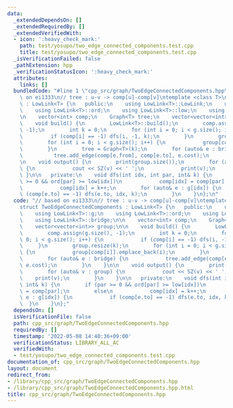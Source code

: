 ```yaml
---
data:
  _extendedDependsOn: []
  _extendedRequiredBy: []
  _extendedVerifiedWith:
  - icon: ':heavy_check_mark:'
    path: test/yosupo/two_edge_connected_components.test.cpp
    title: test/yosupo/two_edge_connected_components.test.cpp
  _isVerificationFailed: false
  _pathExtension: hpp
  _verificationStatusIcon: ':heavy_check_mark:'
  attributes:
    links: []
  bundledCode: "#line 1 \"cpp_src/graph/TwoEdgeConnectedComponents.hpp\"\n// based\
    \ on ei1333\n// tree : u-v -> comp[u]-comp[v]\ntemplate <class T>\nstruct TwoEdgeConnectedComponents\
    \ : LowLink<T> {\n   public:\n    using LowLink<T>::LowLink;\n    using LowLink<T>::g;\n\
    \    using LowLink<T>::ord;\n    using LowLink<T>::low;\n    using LowLink<T>::bridge;\n\
    \n    vector<int> comp;\n    Graph<T> tree;\n    vector<vector<int>> group;\n\n\
    \    void build() {\n        LowLink<T>::build();\n        comp.assign(g.size(),\
    \ -1);\n        int k = 0;\n        for (int i = 0; i < g.size(); i++) {\n   \
    \         if (comp[i] == -1) dfs(i, -1, k);\n        }\n        group.resize(k);\n\
    \        for (int i = 0; i < g.size(); i++) {\n            group[comp[i]].emplace_back(i);\n\
    \        }\n        tree = Graph<T>(k);\n        for (auto& e : bridge) {\n  \
    \          tree.add_edge(comp[e.from], comp[e.to], e.cost);\n        }\n    }\n\
    \n    void output() {\n        print(group.size());\n        for (auto& v : group)\
    \ {\n            cout << SZ(v) << ' ';\n            print(v);\n        }\n   \
    \ }\n\n   private:\n    void dfs(int idx, int par, int& k) {\n        if (par\
    \ >= 0 && ord[par] >= low[idx])\n            comp[idx] = comp[par];\n        else\n\
    \            comp[idx] = k++;\n        for (auto& e : g[idx]) {\n            if\
    \ (comp[e.to] == -1) dfs(e.to, idx, k);\n        }\n    }\n};\n"
  code: "// based on ei1333\n// tree : u-v -> comp[u]-comp[v]\ntemplate <class T>\n\
    struct TwoEdgeConnectedComponents : LowLink<T> {\n   public:\n    using LowLink<T>::LowLink;\n\
    \    using LowLink<T>::g;\n    using LowLink<T>::ord;\n    using LowLink<T>::low;\n\
    \    using LowLink<T>::bridge;\n\n    vector<int> comp;\n    Graph<T> tree;\n\
    \    vector<vector<int>> group;\n\n    void build() {\n        LowLink<T>::build();\n\
    \        comp.assign(g.size(), -1);\n        int k = 0;\n        for (int i =\
    \ 0; i < g.size(); i++) {\n            if (comp[i] == -1) dfs(i, -1, k);\n   \
    \     }\n        group.resize(k);\n        for (int i = 0; i < g.size(); i++)\
    \ {\n            group[comp[i]].emplace_back(i);\n        }\n        tree = Graph<T>(k);\n\
    \        for (auto& e : bridge) {\n            tree.add_edge(comp[e.from], comp[e.to],\
    \ e.cost);\n        }\n    }\n\n    void output() {\n        print(group.size());\n\
    \        for (auto& v : group) {\n            cout << SZ(v) << ' ';\n        \
    \    print(v);\n        }\n    }\n\n   private:\n    void dfs(int idx, int par,\
    \ int& k) {\n        if (par >= 0 && ord[par] >= low[idx])\n            comp[idx]\
    \ = comp[par];\n        else\n            comp[idx] = k++;\n        for (auto&\
    \ e : g[idx]) {\n            if (comp[e.to] == -1) dfs(e.to, idx, k);\n      \
    \  }\n    }\n};"
  dependsOn: []
  isVerificationFile: false
  path: cpp_src/graph/TwoEdgeConnectedComponents.hpp
  requiredBy: []
  timestamp: '2022-05-08 14:40:36+09:00'
  verificationStatus: LIBRARY_ALL_AC
  verifiedWith:
  - test/yosupo/two_edge_connected_components.test.cpp
documentation_of: cpp_src/graph/TwoEdgeConnectedComponents.hpp
layout: document
redirect_from:
- /library/cpp_src/graph/TwoEdgeConnectedComponents.hpp
- /library/cpp_src/graph/TwoEdgeConnectedComponents.hpp.html
title: cpp_src/graph/TwoEdgeConnectedComponents.hpp
---
```

